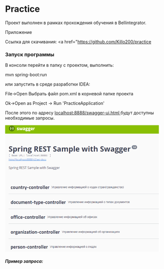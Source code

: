 # Practice

Проект выполнен в рамках прохождения обучения в Bellintegrator.

Приложение 

Ссылка для скачивания: <a href="https://github.com/Killo200/practice </a>

<h3><a id="start"></a>Запуск программы</h3>
  В консоли перейти в папку с проектом, выполнить:
  
  mvn spring-boot:run
  
  или запустить в среде разработки IDEA:
  
  File->Open
  Выбрать файл pom.xml в корневой папке проекта
  
  Ok->Open as Project -> Run 'PracticeApplication'

После этого по адресу <a href="http://localhost:8888/swagger-ui.html"> localhost:8888/swagger-ui.html </a> будут доступны необходимые запросы. 

![swagger-ui](https://github.com/killo200/practice/blob/master/scrn/sawgger-ui.png?raw=true)

<h5>Пример запроса:</h5>

